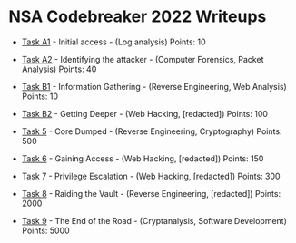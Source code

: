 
# NSA Codebreaker 2022 Writeups

- [Task A1](taskA1/writeup.md) - Initial access - (Log analysis)   Points: 10

- [Task A2](taskA2/writeup.md) - Identifying the attacker - (Computer Forensics, Packet Analysis)    Points: 40

- [Task B1](taskB1/writeup.md) - Information Gathering - (Reverse Engineering, Web Analysis)    Points: 10

- [Task B2](taskB2/writeup.md) - Getting Deeper - (Web Hacking, [redacted]) Points: 100

- [Task 5](task5/writeup.md) - Core Dumped - (Reverse Engineering, Cryptography)    Points: 500

- [Task 6](task6/writeup.md) - Gaining Access - (Web Hacking, [redacted])   Points: 150

- [Task 7](task7/writeup.md) - Privilege Escalation - (Web Hacking, [redacted])     Points: 300

- [Task 8](task8/writeup.md) - Raiding the Vault - (Reverse Engineering, [redacted])    Points: 2000

- [Task 9](task9/writeup.md) - The End of the Road - (Cryptanalysis, Software Development)  Points: 5000
